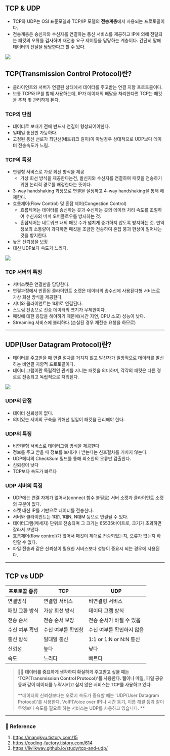 ## TCP & UDP

- TCP와 UDP는 OSI 표준모델과 TCP/IP 모델의 **전송계층**에서 사용되는 프로토콜이다.
- 전송계층은 송신자와 수신자를 연결하는 통신 서비스를 제공하고 IP에 의해 전달되는 패킷의 오류를 검사하며 재전송 요구 제어등을 담당하는 계층이다. 간단히 말해 데이터의 전달을 담당한다고 할 수 있다.

![](https://images.velog.io/images/lck0827/post/c7eb5873-12ec-4f3b-81a2-c441e2770c92/image.png)

## TCP(Transmission Control Protocol)란?

- 클라이언트와 서버가 연결된 상태에서 데이터를 주고받는 연결 지향 프로토콜이다.
- 보통 TCP와 IP를 함께 사용하는데, IP가 데이터의 배달을 처리한다면 TCP는 패킷을 추적 및 관리하게 된다.

### TCP의 단점

- 데이터로 보내기 전에 반드시 연결이 형성되어야한다.
- 일대일 통신만 가능하다.
- 고정된 통신 선로가 최단선(네트워크 길이)이 아닐경우 상대적으로 UDP보다 데이터 전송속도가 느림.

### TCP의 특징

- 연결형 서비스로 가상 회선 방식을 제공
  - 가상 회선 방식을 제공한다는건, 발신지와 수신지를 연결하여 패킷을 전송하기 위한 논리적 경로를 배정한다는 뜻이다.
- 3-way handshaking 과정으로 연결을 설정하고 4-way handshaking을 통해 해제한다.
- 흐름제어(Flow Control) 및 혼잡 제어(Congestion Control)
  - 흐름제어는 데이터를 송신하는 곳과 수신하는 곳의 데이터 처리 속도를 조절하여 수신자의 버퍼 오버플로우를 방지하는 것.
  - 혼잡제어는 네트워크 내의 패킷 수가 넘치게 증가하지 않도록 방지하는 것. 만약 정보의 소통량이 과다하면 패킷을 조금만 전송하여 혼잡 붕괴 현상이 일어나는 것을 방지한다.
- 높은 신뢰성을 보장
- 대신 UDP보다 속도가 느리다.

![](https://images.velog.io/images/lck0827/post/8d6eb397-be1c-40f9-9378-9e090ca32883/image.png)

### TCP 서버의 특징

- 서버소켓은 연결만을 담당한다.
- 연결과정에서 반환된 클라이언트 소켓은 데이터의 송수신에 사용된다형 서비스로 가상 회선 방식을 제공한다.
- 서버와 클라이언트는 1대1로 연결된다.
- 스트림 전송으로 전송 데이터의 크기가 무제한이다.
- 패킷에 대한 응답을 해야하기 때문에(시간 지연, CPU 소모) 성능이 낮다.
- Streaming 서비스에 불리하다.(손실된 경우 재전송 요청을 하므로)

---

## UDP(User Datagram Protocol)란?

- 데이터를 주고받을 때 연결 절차를 거치지 않고 발신자가 일방적으로 데이터를 발신하는 비연결 지향적 프로토콜이다.
- 데이터 그램이란 독립적인 관계를 지니는 패킷을 의미하며, 각각의 패킷은 다른 경로로 전송되고 독립적으로 처리된다.

![](https://images.velog.io/images/lck0827/post/87df593e-9d43-4791-9ebe-5a9ed1e31670/image.png)

### UDP의 단점

- 데이터 신뢰성이 없다.
- 의미있는 서버의 구축을 위해선 일일이 패킷을 관리해야 한다.

### UDP의 특징

- 비연결형 서비스로 데이터그램 방식을 제공한다
- 정보를 주고 받을 때 정보를 보내거나 받는다는 신호절차를 거치지 않는다.
- UDP헤더의 CheckSum 필드를 통해 최소한의 오류만 검출한다.
- 신뢰성이 낮다
- TCP보다 속도가 빠르다

### UDP 서버의 특징

- UDP에는 연결 자체가 없어서(connect 함수 불필요) 서버 소켓과 클라이언트 소켓의 구분이 없다.
- 소켓 대신 IP를 기반으로 데이터를 전송한다.
- 서버와 클라이언트는 1대1, 1대N, N대M 등으로 연결될 수 있다.
- 데이터그램(메세지) 단위로 전송되며 그 크기는 65535바이트로, 크기가 초과하면 잘라서 보낸다.
- 흐름제어(flow control)가 없어서 패킷이 제대로 전송되었는지, 오류가 없는지 확인할 수 없다.
- 파일 전송과 같은 신뢰성이 필요한 서비스보다 성능이 중요시 되는 경우에 사용된다.

---

## TCP vs UDP

| 프로토콜 종류  | TCP                | UDP                       |
| -------------- | ------------------ | ------------------------- |
| 연결방식       | 연결형 서비스      | 비연결형 서비스           |
| 패킷 교환 방식 | 가상 회선 방식     | 데이터 그램 방식          |
| 전송 순서      | 전송 순서 보장     | 전송 순서가 바뀔 수 있음  |
| 수신 여부 확인 | 수신 여부를 확인함 | 수신 여부를 확인하지 않음 |
| 통신 방식      | 일대일 통신        | 1:1 or 1:N or N:N 통신    |
| 신뢰성         | 높다               | 낮다                      |
| 속도           | 느리다             | 빠르다                    |

> 🙆‍♂️ **데이터를 중요하게 생각하여 확실하게 주고받고 싶을 때는 ‘TCP(Transmission Control Protocol)’를 사용한다. 웹이나 메일, 파일 공유 등과 같이 데이터를 누락시키고 싶지 않은 서비스는 TCP를 사용하고 있다.**
>
> **데이터의 신뢰성보다는 오로지 속도가 중요할 때는 'UDP(User Datagram Protocol)’를 사용한다. VoIP(Voice over IP)나 시간 동기, 이름 해결 등과 같이 무엇보다 속도를 필요로 하는 서비스는 UDP를 사용하고 있습니다. **

---

### 📝 Reference

1. https://mangkyu.tistory.com/15
2. https://coding-factory.tistory.com/614
3. https://livlikwav.github.io/study/tcp-and-udp/
